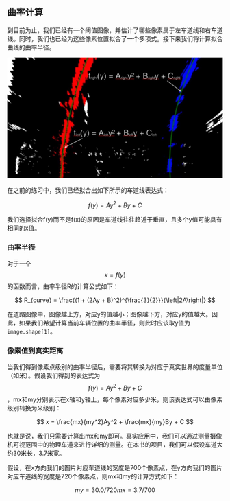 ## 曲率计算

到目前为止，我们已经有一个阈值图像，并估计了哪些像素属于左车道线和右车道线。同时，我们也已经为这些像素位置拟合了一个多项式。接下来我们将计算拟合曲线的曲率半径。

![](/assets/88.jpg)

在之前的练习中，我们已经拟合出如下所示的车道线表达式：

$$
f(y) = Ay^2 + By + C
$$

我们选择拟合f(y)而不是f(x)的原因是车道线往往趋近于垂直，且多个y值可能具有相同的x值。

### 曲率半径

对于一个$$x=f(y)$$的函数而言，曲率半径R的计算公式如下：

$$
R_{curve} = \frac{(1 + (2Ay + B)^2)^{\frac{3}{2}}}{\left|2A\right|}
$$

在道路图像中，图像越上方，对应y的值越小；图像越下方，对应y的值越大。因此，如果我们希望计算当前车辆位置的曲率半径，则此时应该取y值为`image.shape[1]`。

### 像素值到真实距离

当我们得到像素点级别的曲率半径后，需要将其转换为对应于真实世界的度量单位（如米）。假设我们得到的表达式为$$f(y) = Ay^2 + By + C$$，mx和my分别表示在x轴和y轴上，每个像素对应多少米，则该表达式可以由像素级别转换为米级别：

$$
x = \frac{mx}{my^2}Ay^2 + \frac{mx}{my}By + C
$$

也就是说，我们只需要计算出mx和my即可。真实应用中，我们可以通过测量摄像机可视范围中的物理车道来进行详细的测量。在本书的项目，我们可以假设车道大约30米长，3.7米宽。

假设，在x方向我们的图片对应车道线的宽度是700个像素点，在y方向我们的图片对应车道线的宽度是720个像素点，则mx和my的计算方式如下：

$$
my = 30.0 / 720
mx = 3.7 / 700
$$













